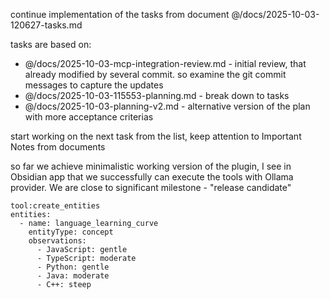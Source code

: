 continue implementation of the tasks from document @/docs/2025-10-03-120627-tasks.md 

tasks are based on:
- @/docs/2025-10-03-mcp-integration-review.md - initial review, that already modified by several commit. so examine the git commit messages to capture the updates
- @/docs/2025-10-03-115553-planning.md - break down to tasks
- @/docs/2025-10-03-planning-v2.md - alternative version of the plan with more acceptance criterias

start working on the next task from the list, keep attention to Important Notes from documents


so far we achieve minimalistic working version of the plugin, I see in Obsidian app that we successfully can execute the tools with Ollama provider. We are close to significant milestone - "release candidate"




```memory-server
tool:create_entities
entities:
  - name: language_learning_curve
    entityType: concept
    observations:
      - JavaScript: gentle
      - TypeScript: moderate
      - Python: gentle
      - Java: moderate
      - C++: steep
```